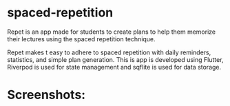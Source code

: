 # spaced-repetition
Repet is an app made for students to create plans to help them memorize their lectures using the spaced repetition technique.

Repet makes t easy to adhere to spaced repetition with daily reminders, statistics, and simple plan generation.
This is app is developed using Flutter, Riverpod is used for state management and sqflite is used for data storage.

# Screenshots:
